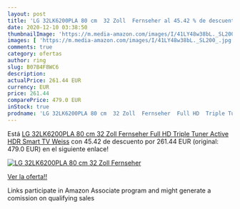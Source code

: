 ```yaml
---
layout: post
title: 'LG 32LK6200PLA 80 cm  32 Zoll  Fernseher al 45.42 % de descuento'
date: 2020-12-10 03:38:50
thumbnailImage: 'https://m.media-amazon.com/images/I/41LY48w38bL._SL200_.jpg'
images: [ 'https://m.media-amazon.com/images/I/41LY48w38bL._SL200_.jpg' ]
comments: true
category: ofertas
author: ring
slug: B07B4F8WC6
description:
actualPrice: 261.44 EUR
currency: EUR
price: 261.44
comparePrice: 479.0 EUR
inStock: true
prodname: 'LG 32LK6200PLA 80 cm  32 Zoll  Fernseher  Full HD  Triple Tuner  Active HDR  Smart TV  Weiss'
---
```


Está [LG 32LK6200PLA 80 cm  32 Zoll  Fernseher  Full HD  Triple Tuner  Active HDR  Smart TV  Weiss](https://www.amazon.de/dp/B07B4F8WC6/?tag=tolees0ca-21) con 45.42 de descuento por 261.44 EUR (original: 479.0 EUR) en el siguiente enlace!

[![LG 32LK6200PLA 80 cm  32 Zoll  Fernseher](https://m.media-amazon.com/images/I/41LY48w38bL._SL200_.jpg)](https://www.amazon.de/dp/B07B4F8WC6/?tag=tolees0ca-21)

[Ver la oferta!!](https://www.amazon.de/dp/B07B4F8WC6/?tag=tolees0ca-21)

Links participate in Amazon Associate program and might generate a comission on qualifying sales


